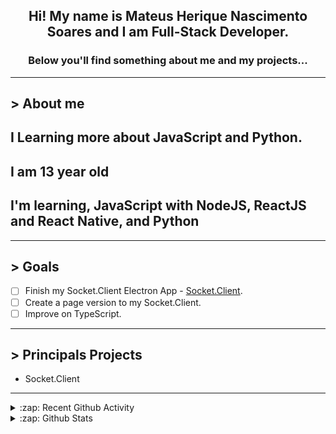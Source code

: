 <div align="center">

## Hi! My name is Mateus Herique Nascimento Soares and I am Full-Stack Developer.

### Below you'll find something about me and my projects...

</div>

---

## **>** About me

## I Learning more about JavaScript and Python.

## I am 13 year old

## I'm learning, JavaScript with NodeJS, ReactJS and React Native, and Python

---

## **>** Goals

- [ ] Finish my Socket.Client Electron App - [Socket.Client](https://github.com/MateusSoares895/socket.client).
- [ ] Create a page version to my Socket.Client.
- [ ] Improve on TypeScript.

---

## **>** Principals Projects

- Socket.Client

---

<details>
  <summary>:zap: Recent Github Activity</summary>

<!--START_SECTION:activity-->
1. ❗️ Opened issue [#318](https://github.com/Rocketseat/unform/issues/318) in [Rocketseat/unform](https://github.com/Rocketseat/unform)
2. ❗️ Opened issue [#1](https://github.com/edison1105/Octotree-Pro/issues/1) in [edison1105/Octotree-Pro](https://github.com/edison1105/Octotree-Pro)
3. 🎉 Merged PR [#36](https://github.com/password-generator/password-generator-web/pull/36) in [password-generator/password-generator-web](https://github.com/password-generator/password-generator-web)
4. 💪 Opened PR [#2](https://github.com/Bios-Marcel/homepage/pull/2) in [Bios-Marcel/homepage](https://github.com/Bios-Marcel/homepage)
5. 💪 Opened PR [#2](https://github.com/Mikael-R/aziris/pull/2) in [Mikael-R/aziris](https://github.com/Mikael-R/aziris)
<!--END_SECTION:activity-->
</details>

<details>
  <summary>:zap: Github Stats</summary>

  <br />

  <a href="https://github.com/mateushnsoares">
    <img align="center" src="https://github-readme-stats.vercel.app/api?username=mateushnsoares&show_icons=true&theme=dark&line_height=27" alt="mateushnsoares github stats"/>
  </a>

  <a>
    <img align="center" src="https://github-readme-stats.vercel.app/api/top-langs/?username=mateushnsoares&theme=dark&layout=compact" alt="mateushnsoares most used languages" />
  </a>
</details>
